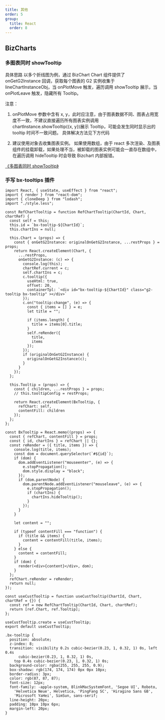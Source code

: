 ```yaml
---
title: 其他
order: 5
group:
  title: React
  order: 8
---
```


## BizCharts

### 多图表同时 showTooltip

具体思路
以多个折线图为例，通过 BizChart Chart 组件提供了 onGetG2Instance 回调，获取每个图表的 G2 实例收集于 lineChartInstanceObj，当 onPlotMove 触发，遍历调用 showTooltip 展示，当 onPlotLeave 触发，隐藏所有 Tooltip。

注意：

1. onPlotMove 参数中含有 x, y，此时应注意，由于图表数据不同、图表占用宽度不一致，不建议直接遍历所有图表实例调用 chartInstance.showTooltip({x, y})展示 Tooltip，可能会发生同时显示出的 tooltip 时间不一致问题。
   具体解决方法见下方代码

2. 建议使用对象去收集图表实例。
   如果使用数组，由于 react 多次渲染、及图表组件的挂载卸载，如果处理不当，被卸载的图表实例可能会一直存在数组中，在遍历调用 hideTooltip 时会导致 Bizchart 内部报错。

[《多图表同时 showTooltip》](https://www.yuque.com/docs/share/8301461e-4802-435c-b27c-8735ba20665d?#)

### 手写 bx-tooltips 插件

```react
import React, { useState, useEffect } from "react";
import { render } from "react-dom";
import { cloneDeep } from "lodash";
import "./style.less";

const RefChartTooltip = function RefChartTooltip(ChartId, Chart, chartRef) {
  const self = this;
  this.id = `bx-tooltip-${ChartId}`;
  this.chartIns = null;

  this.Chart = (props) => {
    const { onGetG2Instance: originalOnGetG2Instance, ...restProps } = props;
    return React.createElement(Chart, {
      ...restProps,
      onGetG2Instance: (c) => {
        console.log(this);
        chartRef.current = c;
        self.chartIns = c;
        c.tooltip({
          useHtml: true,
          offset: 20,
          containerTpl: `<div id="bx-tooltip-${ChartId}" class="g2-tooltip bx-tooltip" ></div>`
        });
        c.on("tooltip:change", (e) => {
          const { items = [] } = e;
          let title = "";

          if (items.length) {
            title = items[0].title;
          }
          self.reRender({
            title,
            items
          });
        });
        if (originalOnGetG2Instance) {
          originalOnGetG2Instance(c);
        }
      }
    });
  };

  this.Tooltip = (props) => {
    const { children, ...restProps } = props;
    // this.tooltipConfig = restProps;

    return React.createElement(BxTooltip, {
      refChart: self,
      contentFill: children
    });
  };
};

const BxTooltip = React.memo((props) => {
  const { refChart, contentFill } = props;
  const { id, chartIns } = refChart || {};
  const reRender = ({ title, items }) => {
    console.log(title, items);
    const dom = document.querySelector(`#${id}`);
    if (dom) {
      dom.addEventListener("mouseenter", (e) => {
        e.stopPropagation();
        dom.style.display = "block";
      });
      if (dom.parentNode) {
        dom.parentNode.addEventListener("mouseleave", (e) => {
          e.stopPropagation();
          if (chartIns) {
            chartIns.hideTooltip();
          }
        });
      }
    }

    let content = "";

    if (typeof contentFill === "function") {
      if (title && items) {
        content = contentFill(title, items);
      }
    } else {
      content = contentFill;
    }
    if (dom) {
      render(<div>{content}</div>, dom);
    }
  };
  refChart.reRender = reRender;
  return null;
});

const useCustTooltip = function useCustTooltip(ChartId, Chart, chartRef = {}) {
  const ref = new RefChartTooltip(ChartId, Chart, chartRef);
  return [ref.Chart, ref.Tooltip];
};

useCustTooltip.create = useCustTooltip;
export default useCustTooltip;
```

```less
.bx-tooltip {
  position: absolute;
  z-index: 8;
  transition: visibility 0.2s cubic-bezier(0.23, 1, 0.32, 1) 0s, left 0.4s
      cubic-bezier(0.23, 1, 0.32, 1) 0s,
    top 0.4s cubic-bezier(0.23, 1, 0.32, 1) 0s;
  background-color: rgba(255, 255, 255, 0.9);
  box-shadow: rgb(174, 174, 174) 0px 0px 10px;
  border-radius: 3px;
  color: rgb(87, 87, 87);
  font-size: 12px;
  font-family: -apple-system, BlinkMacSystemFont, 'Segoe UI', Roboto,
    'Helvetica Neue', Helvetica, 'PingFang SC', 'Hiragino Sans GB',
    'Microsoft YaHei', SimSun, sans-serif;
  line-height: 20px;
  padding: 10px 10px 6px;
  margin-left: 20px;
}
```
